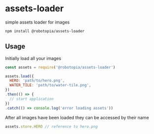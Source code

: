# assets-loader

simple assets loader for images

```bash
npm install @robotopia/assets-loader
```

## Usage

Initially load all your images

```Javascript
const assets = require('@robotopia/assets-loader')

assets.load({
  HERO: 'path/to/hero.png',
  WATER_TILE: 'path/to/water-tile.png',
})
.then(() => { 
  // start application 
})
.catch(() => console.log('error loading assets'))
```

After all images have been loaded they can be accessed by their name 

```Javascript
assets.store.HERO // reference to hero.png
```
